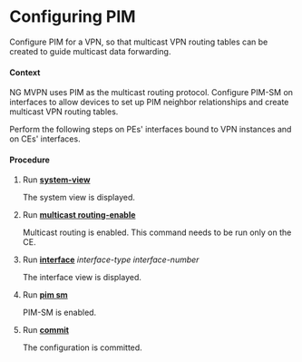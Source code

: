 Configuring PIM
===============

Configure PIM for a VPN, so that multicast VPN routing tables can be created to guide multicast data forwarding.

#### Context

NG MVPN uses PIM as the multicast routing protocol. Configure PIM-SM on interfaces to allow devices to set up PIM neighbor relationships and create multicast VPN routing tables.

Perform the following steps on PEs' interfaces bound to VPN instances and on CEs' interfaces.


#### Procedure

1. Run [**system-view**](cmdqueryname=system-view)
   
   
   
   The system view is displayed.
2. Run [**multicast routing-enable**](cmdqueryname=multicast+routing-enable)
   
   
   
   Multicast routing is enabled. This command needs to be run only on the CE.
3. Run [**interface**](cmdqueryname=interface) *interface-type* *interface-number*
   
   
   
   The interface view is displayed.
4. Run [**pim sm**](cmdqueryname=pim+sm)
   
   
   
   PIM-SM is enabled.
5. Run [**commit**](cmdqueryname=commit)
   
   
   
   The configuration is committed.